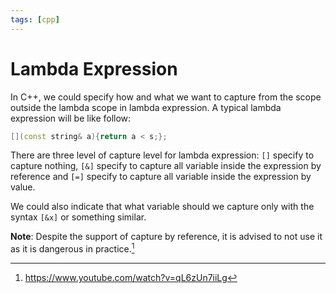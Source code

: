 ```yaml
---
tags: [cpp]
---
```


# Lambda Expression

In C++, we could specify how and what we want to capture from the scope outside
the lambda scope in lambda expression. A typical lambda expression will be like
follow:

```cpp
[](const string& a){return a < s;};
```

There are three level of capture level for lambda expression: `[]` specify to
capture nothing, `[&]` specify to capture all variable inside the expression by
reference and `[=]` specify to capture all variable inside the expression by
value.

We could also indicate that what variable should we capture only with the syntax
`[&x]` or something similar.

**Note**: Despite the support of capture by reference, it is advised to not use
it as it is dangerous in practice.[^fahller2018]

[^fahller2018]: https://www.youtube.com/watch?v=qL6zUn7iiLg

